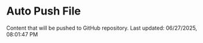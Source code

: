 # Auto Push File

Content that will be pushed to GitHub repository.
Last updated: 06/27/2025, 08:01:47 PM